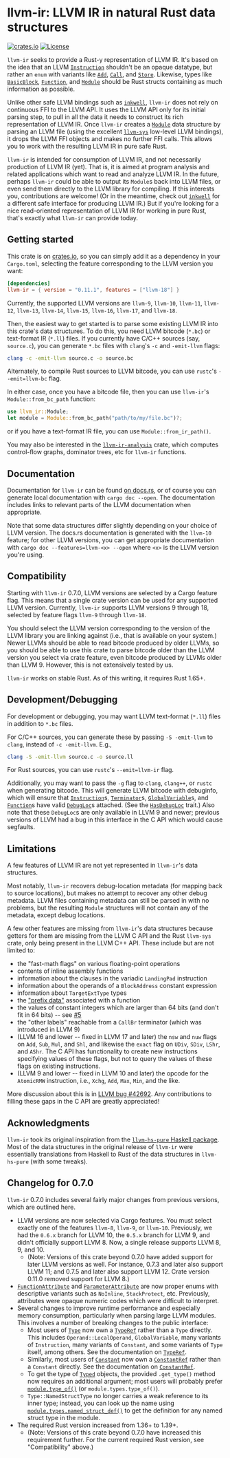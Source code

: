 # llvm-ir: LLVM IR in natural Rust data structures

[![crates.io](http://img.shields.io/crates/v/llvm-ir.svg)](https://crates.io/crates/llvm-ir)
[![License](https://img.shields.io/badge/license-MIT-blue.svg)](https://raw.githubusercontent.com/cdisselkoen/llvm-ir/main/LICENSE)

`llvm-ir` seeks to provide a Rust-y representation of LLVM IR.
It's based on the idea that an LLVM [`Instruction`] shouldn't be an opaque
datatype, but rather an `enum` with variants like [`Add`], [`Call`], and
[`Store`].
Likewise, types like [`BasicBlock`], [`Function`], and [`Module`] should be
Rust structs containing as much information as possible.

Unlike other safe LLVM bindings such as [`inkwell`], `llvm-ir` does not rely
on continuous FFI to the LLVM API.
It uses the LLVM API only for its initial parsing step, to pull in all the
data it needs to construct its rich representation of LLVM IR.
Once `llvm-ir` creates a [`Module`] data structure by parsing an LLVM file
(using the excellent [`llvm-sys`] low-level LLVM bindings), it drops the LLVM
FFI objects and makes no further FFI calls.
This allows you to work with the resulting LLVM IR in pure safe Rust.

`llvm-ir` is intended for consumption of LLVM IR, and not necessarily
production of LLVM IR (yet).
That is, it is aimed at program analysis and related applications which want
to read and analyze LLVM IR.
In the future, perhaps `llvm-ir` could be able to output its `Module`s back
into LLVM files, or even send them directly to the LLVM library for compiling.
If this interests you, contributions are welcome!
(Or in the meantime, check out [`inkwell`] for a different safe interface for
producing LLVM IR.)
But if you're looking for a nice read-oriented representation of LLVM IR for
working in pure Rust, that's exactly what `llvm-ir` can provide today.

## Getting started
This crate is on [crates.io](https://crates.io/crates/llvm-ir), so you can simply
add it as a dependency in your `Cargo.toml`, selecting the feature corresponding
to the LLVM version you want:
```toml
[dependencies]
llvm-ir = { version = "0.11.1", features = ["llvm-18"] }
```

Currently, the supported LLVM versions are `llvm-9`, `llvm-10`, `llvm-11`,
`llvm-12`, `llvm-13`, `llvm-14`, `llvm-15`, `llvm-16`, `llvm-17`, and `llvm-18`.

Then, the easiest way to get started is to parse some existing LLVM IR into
this crate's data structures.
To do this, you need LLVM bitcode (`*.bc`) or text-format IR (`*.ll`) files.
If you currently have C/C++ sources (say, `source.c`), you can generate
`*.bc` files with `clang`'s `-c` and `-emit-llvm` flags:
```bash
clang -c -emit-llvm source.c -o source.bc
```

Alternately, to compile Rust sources to LLVM bitcode, you can use `rustc`'s
`--emit=llvm-bc` flag.

In either case, once you have a bitcode file, then you can use `llvm-ir`'s
`Module::from_bc_path` function:
```rust
use llvm_ir::Module;
let module = Module::from_bc_path("path/to/my/file.bc")?;
```
or if you have a text-format IR file, you can use `Module::from_ir_path()`.

You may also be interested in the [`llvm-ir-analysis`] crate, which computes
control-flow graphs, dominator trees, etc for `llvm-ir` functions.

[`llvm-ir-analysis`]: https://crates.io/crates/llvm-ir-analysis

## Documentation
Documentation for `llvm-ir` can be found [on docs.rs](https://docs.rs/llvm-ir),
or of course you can generate local documentation with `cargo doc --open`.
The documentation includes links to relevant parts of the LLVM documentation
when appropriate.

Note that some data structures differ slightly depending on your choice of
LLVM version. The docs.rs documentation is generated with the `llvm-10`
feature; for other LLVM versions, you can get appropriate documentation with
`cargo doc --features=llvm-<x> --open` where `<x>` is the LLVM version you're
using.

## Compatibility
Starting with `llvm-ir` 0.7.0, LLVM versions are selected by a Cargo feature
flag. This means that a single crate version can be used for any supported LLVM
version. Currently, `llvm-ir` supports LLVM versions 9 through 18, selected by
feature flags `llvm-9` through `llvm-18`.

You should select the LLVM version corresponding to the version of the LLVM
library you are linking against (i.e., that is available on your system.)
Newer LLVMs should be able to read bitcode produced by older LLVMs, so you
should be able to use this crate to parse bitcode older than the LLVM version
you select via crate feature, even bitcode produced by LLVMs older than LLVM 9.
However, this is not extensively tested by us.

`llvm-ir` works on stable Rust. As of this writing, it requires Rust 1.65+.

## Development/Debugging
For development or debugging, you may want LLVM text-format (`*.ll`) files in
addition to `*.bc` files.

For C/C++ sources, you can generate these by passing `-S -emit-llvm` to
`clang`, instead of `-c -emit-llvm`.
E.g.,
```bash
clang -S -emit-llvm source.c -o source.ll
```

For Rust sources, you can use `rustc`'s `--emit=llvm-ir` flag.

Additionally, you may want to pass the `-g` flag to `clang`, `clang++`, or
`rustc` when generating bitcode.
This will generate LLVM bitcode with debuginfo, which will ensure that
[`Instruction`]s, [`Terminator`]s, [`GlobalVariable`]s, and [`Function`]s
have valid [`DebugLoc`]s attached. (See the [`HasDebugLoc`] trait.)
Also note that these `DebugLoc`s are only available in LLVM 9 and newer;
previous versions of LLVM had a bug in this interface in the C API which
would cause segfaults.

## Limitations
A few features of LLVM IR are not yet represented in `llvm-ir`'s data
structures.

Most notably, `llvm-ir` recovers debug-location metadata (for mapping back to
source locations), but makes no attempt to recover any other debug metadata.
LLVM files containing metadata can still be parsed in with no problems, but
the resulting `Module` structures will not contain any of the metadata,
except debug locations.

A few other features are missing from `llvm-ir`'s data structures because
getters for them are missing from the LLVM C API and the Rust `llvm-sys`
crate, only being present in the LLVM C++ API.
These include but are not limited to:

- the "fast-math flags" on various floating-point operations
- contents of inline assembly functions
- information about the clauses in the variadic `LandingPad` instruction
- information about the operands of a `BlockAddress` constant expression
- information about `TargetExtType` types
- the ["prefix data"](https://releases.llvm.org/16.0.0/docs/LangRef.html#prefix-data)
associated with a function
- the values of constant integers which are larger than 64 bits (and don't
fit in 64 bits) -- see [#5](https://github.com/cdisselkoen/llvm-ir/issues/5)
- the "other labels" reachable from a `CallBr` terminator (which was
introduced in LLVM 9)
- (LLVM 16 and lower -- fixed in LLVM 17 and later) the `nsw` and `nuw` flags on
`Add`, `Sub`, `Mul`, and `Shl`, and likewise the `exact` flag on `UDiv`, `SDiv`,
`LShr`, and `AShr`. The C API has functionality to create new instructions
specifying values of these flags, but not to query the values of these flags on
existing instructions.
- (LLVM 9 and lower -- fixed in LLVM 10 and later) the opcode for the
`AtomicRMW` instruction, i.e., `Xchg`, `Add`, `Max`, `Min`, and the like.

More discussion about this is in
[LLVM bug #42692](https://bugs.llvm.org/show_bug.cgi?id=42692).
Any contributions to filling these gaps in the C API are greatly appreciated!

## Acknowledgments
`llvm-ir` took its original inspiration from the [`llvm-hs-pure` Haskell package].
Most of the data structures in the original release of `llvm-ir` were
essentially translations from Haskell to Rust of the data structures in
`llvm-hs-pure` (with some tweaks).

## Changelog for 0.7.0

`llvm-ir` 0.7.0 includes several fairly major changes from previous
versions, which are outlined here.

- LLVM versions are now selected via Cargo features. You must select exactly
one of the features `llvm-8`, `llvm-9`, or `llvm-10`. Previously, we had the
`0.6.x` branch for LLVM 10, the `0.5.x` branch for LLVM 9, and didn't
officially support LLVM 8. Now, a single release supports LLVM 8, 9, and 10.
  - (Note: Versions of this crate beyond 0.7.0 have added support for later LLVM
  versions as well. For instance, 0.7.3 and later also support LLVM 11; and
  0.7.5 and later also support LLVM 12. Crate version 0.11.0 removed support
  for LLVM 8.)
- [`FunctionAttribute`] and [`ParameterAttribute`] are now proper enums with
descriptive variants such as `NoInline`, `StackProtect`, etc. Previously,
attributes were opaque numeric codes which were difficult to interpret.
- Several changes to improve runtime performance and especially memory
consumption, particularly when parsing large LLVM modules. This involves a
number of breaking changes to the public interface:
  - Most users of [`Type`] now own a [`TypeRef`] rather than a `Type` directly.
  This includes `Operand::LocalOperand`, `GlobalVariable`, many variants of
  `Instruction`, many variants of `Constant`, and some variants of `Type`
  itself, among others. See the documentation on [`TypeRef`].
  - Similarly, most users of [`Constant`] now own a [`ConstantRef`] rather
  than a `Constant` directly. See the documentation on [`ConstantRef`].
  - To get the type of [`Typed`] objects, the provided `.get_type()` method
  now requires an additional argument; most users will probably prefer
  [`module.type_of()`] (or `module.types.type_of()`).
  - `Type::NamedStructType` no longer carries a weak reference to its inner
  type; instead, you can look up the name using
  [`module.types.named_struct_def()`] to get the definition for any named
  struct type in the module.
- The required Rust version increased from 1.36+ to 1.39+.
  - (Note: Versions of this crate beyond 0.7.0 have increased this requirement
  further.  For the current required Rust version, see "Compatibility" above.)

[`llvm-sys`]: https://crates.io/crates/llvm-sys
[`inkwell`]: https://github.com/TheDan64/inkwell
[`llvm-hs-pure` Haskell package]: http://hackage.haskell.org/package/llvm-hs-pure
[`llvm-hs` Haskell package]: http://hackage.haskell.org/package/llvm-hs
[`Instruction`]: https://docs.rs/llvm-ir/latest/llvm_ir/instruction/enum.Instruction.html
[`Add`]: https://docs.rs/llvm-ir/latest/llvm_ir/instruction/struct.Add.html
[`Call`]: https://docs.rs/llvm-ir/latest/llvm_ir/instruction/struct.Call.html
[`Store`]: https://docs.rs/llvm-ir/latest/llvm_ir/instruction/struct.Store.html
[`BasicBlock`]: https://docs.rs/llvm-ir/latest/llvm_ir/basicblock/struct.BasicBlock.html
[`Function`]: https://docs.rs/llvm-ir/latest/llvm_ir/function/struct.Function.html
[`Module`]: https://docs.rs/llvm-ir/latest/llvm_ir/module/struct.Module.html
[`Terminator`]: https://docs.rs/llvm-ir/latest/llvm_ir/terminator/enum.Terminator.html
[`GlobalVariable`]: https://docs.rs/llvm-ir/latest/llvm_ir/module/struct.GlobalVariable.html
[`DebugLoc`]: https://docs.rs/llvm-ir/latest/llvm_ir/debugloc/struct.DebugLoc.html
[`HasDebugLoc`]: https://docs.rs/llvm-ir/latest/llvm_ir/debugloc/trait.HasDebugLoc.html
[`FunctionAttribute`]: https://docs.rs/llvm-ir/latest/llvm_ir/function/enum.FunctionAttribute.html
[`ParameterAttribute`]: https://docs.rs/llvm-ir/latest/llvm_ir/function/enum.ParameterAttribute.html
[`Type`]: https://docs.rs/llvm-ir/latest/llvm_ir/types/enum.Type.html
[`TypeRef`]: https://docs.rs/llvm-ir/latest/llvm_ir/types/struct.TypeRef.html
[`Typed`]: https://docs.rs/llvm-ir/latest/llvm_ir/types/struct.TypeRef.html
[`Constant`]: https://docs.rs/llvm-ir/latest/llvm_ir/constant/enum.Constant.html
[`ConstantRef`]: https://docs.rs/llvm-ir/latest/llvm_ir/constant/struct.ConstantRef.html
[`module.type_of()`]: https://docs.rs/llvm-ir/latest/llvm_ir/module/struct.Module.html#method.type_of
[`module.types.named_struct_def()`]: https://docs.rs/llvm-ir/latest/llvm_ir/types/struct.Types.html#method.named_struct_def
